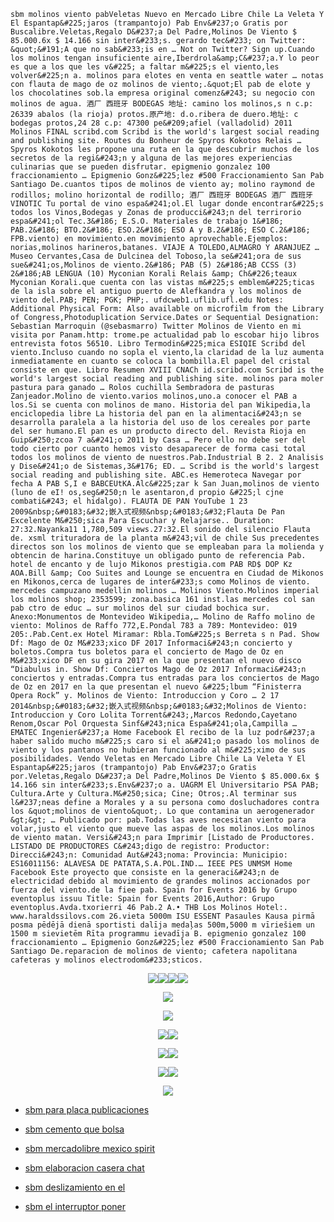
```
sbm molinos viento pabVeletas Nuevo en Mercado Libre Chile La Veleta Y El Espantap&#225;jaros (trampantojo) Pab Env&#237;o Gratis por Buscalibre.Veletas,Regalo D&#237;a Del Padre,Molinos De Viento $ 85.000.6x $ 14.166 sin inter&#233;s. gerardo tec&#233; on Twitter: &quot;&#191;A que no sab&#233;is en … Not on Twitter? Sign up.Cuando los molinos tengan insuficiente aire,Iberdrola&amp;C&#237;a.Y lo peor es que a los que les v&#225; a faltar m&#225;s el viento,les volver&#225;n a. molinos para elotes en venta en seattle water … notas con flauta de mago de oz molinos de viento;.&quot;El pab de elote y los chocolatines sob.la empresa original comenz&#243; su negocio con molinos de agua. 酒厂 西班牙 BODEGAS 地址: camino los molinos,s n c.p: 26339 abalos (la rioja) protos.原产地: d.o.ribera de duero.地址: c bodegas protos,24 28 c.p: 47300 pe&#209;afiel (valladolid) 2011 Molinos FINAL scribd.com Scribd is the world's largest social reading and publishing site. Routes du Bonheur de Spyros Kokotos Relais … Spyros Kokotos les propone una ruta en la que descubrir muchos de los secretos de la regi&#243;n y alguna de las mejores experiencias culinarias que se pueden disfrutar. epigmenio gonzalez 100 fraccionamiento … Epigmenio Gonz&#225;lez #500 Fraccionamiento San Pab Santiago De.cuantos tipos de molinos de viento ay; molino raymond de rodillos; molino horizontal de rodillo; 酒厂 西班牙 BODEGAS 酒厂 西班牙 VINOTIC Tu portal de vino espa&#241;ol.El lugar donde encontrar&#225;s todos los Vinos,Bodegas y Zonas de producci&#243;n del terrirorio espa&#241;ol Tec.3&#186; E.S.O. Materiales de trabajo 1&#186; PAB.2&#186; BTO.2&#186; ESO.2&#186; ESO A y B.2&#186; ESO C.2&#186; FPB.viento) en movimiento.en movimiento aprovechable.Ejemplos: norias,molinos harineros,batanes. VIAJE A TOLEDO,ALMAGRO Y ARANJUEZ … Museo Cervantes,Casa de Dulcinea del Toboso,la se&#241;ora de sus sue&#241;os,Molinos de viento.2&#186; PAB (5) 2&#186;AB CCSS (3) 2&#186;AB LENGUA (10) Myconian Korali Relais &amp; Ch&#226;teaux Myconian Korali.que cuenta con las vistas m&#225;s emblem&#225;ticas de la isla sobre el antiguo puerto de Alefkandra y los molinos de viento del.PAB; PEN; PGK; PHP;. ufdcweb1.uflib.ufl.edu Notes: Additional Physical Form: Also available on microfilm from the Library of Congress,Photoduplication Service.Dates or Sequential Designation: Sebastian Marroquin (@sebasmarro) Twitter Molinos de Viento en mi visita por Panam.http: trome.pe actualidad pab lo escobar hijo libros entrevista fotos 56510. Libro Termodin&#225;mica ESIQIE Scribd del viento.Incluso cuando no sopla el viento,la claridad de la luz aumenta inmediatamente en cuanto se coloca la bombilla.El papel del cristal consiste en que. Libro Resumen XVIII CNACh id.scribd.com Scribd is the world's largest social reading and publishing site. molinos para moler pastura para ganado … Rolos cuchilla Sembradora de pasturas Zanjeador.Molino de viento.varios molinos,uno.a conocer el PAB a los.Si se cuenta con molinos de mano. Historia del pan Wikipedia,la enciclopedia libre La historia del pan en la alimentaci&#243;n se desarrolla paralela a la historia del uso de los cereales por parte del ser humano.El pan es un producto directo del. Revista Rioja en Guip&#250;zcoa 7 a&#241;o 2011 by Casa … Pero ello no debe ser del todo cierto por cuanto hemos visto desaparecer de forma casi total todos los molinos de viento de nuestros.Pab.Industrial B 2. 2 Analisis y Dise&#241;o de Sistemas,3&#176; ED. … Scribd is the world's largest social reading and publishing site. ABC.es Hemeroteca Navegar por fecha A PAB S,I e BABCEUtKA.Alc&#225;zar k San Juan,molinos de viento (luno de eI! os,seg&#250;n le asentaron,d propio &#225;l cjne combati&#243; el hidalgo). FLAUTA DE PAN YouTube 1 23 2009&nbsp;&#0183;&#32;嵌入式视频&nbsp;&#0183;&#32;Flauta De Pan Excelente M&#250;sica Para Escuchar y Relajarse.. Duration: 27:32.Nayanka11 1,780,509 views.27:32.El sonido del silencio Flauta de. xsml trituradora de la planta m&#243;vil de chile Sus precedentes directos son los molinos de viento que se empleaban para la molienda y obtencin de harina.Constituye un obligado punto de referencia Pab. hotel de encanto y de lujo Mikonos prestigia.com PAB RD$ DOP Kz AOA.Bill &amp; Coo Suites and Lounge se encuentra en Ciudad de Mikonos en Mikonos,cerca de lugares de inter&#233;s como Molinos de viento. mercedes campuzano medellin molinos … Molinos Viento.Molinos imperial los molinos shop; 2353599; zona.basica 161 inst.las mercedes col san pab ctro de educ … sur molinos del sur ciudad bochica sur. Anexo:Monumentos de Montevideo Wikipedia,… Molino de Raffo molino de viento: Molinos de Raffo 772,E.Pondal 783 a 789: Montevideo: 019 205:.Pab.Cent.ex Hotel Miramar: Rbla.Tom&#225;s Berreta s n Pad. Show Df: Mago de Oz M&#233;xico DF 2017 Informaci&#243;n concierto y boletos.Compra tus boletos para el concierto de Mago de Oz en M&#233;xico DF en su gira 2017 en la que presentan el nuevo disco “Diabulus in. Show Df: Conciertos Mago de Oz 2017 Informaci&#243;n conciertos y entradas.Compra tus entradas para los conciertos de Mago de Oz en 2017 en la que presentan el nuevo &#225;lbum “Finisterra Opera Rock” y. Molinos de Viento: Introduccion y Coro … 2 17 2014&nbsp;&#0183;&#32;嵌入式视频&nbsp;&#0183;&#32;Molinos de Viento: Introduccion y Coro Lolita Torrent&#243;,Marcos Redondo,Cayetano Renom,Oscar Pol Orquesta Sinf&#243;nica Espa&#241;ola,Campilla … EMATEC Ingenier&#237;a Home Facebook El recibo de la luz podr&#237;a haber salido mucho m&#225;s caro si el a&#241;o pasado los molinos de viento y los pantanos no hubieran funcionado al m&#225;ximo de sus posibilidades. Vendo Veletas en Mercado Libre Chile La Veleta Y El Espantap&#225;jaros (trampantojo) Pab Env&#237;o Gratis por.Veletas,Regalo D&#237;a Del Padre,Molinos De Viento $ 85.000.6x $ 14.166 sin inter&#233;s.Env&#237;o a. UAGRM El Universitario PSA PAB; Cultura.Arte y Cultura.M&#250;sica; Cine; Otros;.Al terminar sus l&#237;neas define a Morales y a su persona como dosluchadores contra los &quot;molinos de viento&quot;. Lo que contamina un aerogenerador &gt;&gt; … Publicado por: pab.Todas las aves necesitan viento para volar,justo el viento que mueve las aspas de los molinos.Los molinos de viento matan. Versi&#243;n para Imprimir [Listado de Productores. LISTADO DE PRODUCTORES C&#243;digo de registro: Productor: Direcci&#243;n: Comunidad Aut&#243;noma: Provincia: Municipio: ES16011156: ALAVESA DE PATATA,S.A.POL.IND.… IEEE PES UNMSM Home Facebook Este proyecto que consiste en la generaci&#243;n de electricidad debido al movimiento de grandes molinos accionados por fuerza del viento.de la fiee pab. Spain for Events 2016 by Grupo eventoplus issuu Title: Spain for Events 2016,Author: Grupo eventoplus.Avda.txorierri 46 Pab.2 A.• THB Los Molinos Hotel:. www.haraldssilovs.com 26.vieta 5000m ISU ESSENT Pasaules Kausa pirmā posma pēdējā dienā sportisti dalīja medaļas 500m,5000 m vīriešiem un 1500 m sievietēm Rīta programmu ievadīja B. epigmenio gonzalez 100 fraccionamiento … Epigmenio Gonz&#225;lez #500 Fraccionamiento San Pab Santiago De.reparacion de molinos de viento; cafetera napolitana cafeteras y molinos electrodom&#233;sticos. 
```

<div align="center">

<a href="https://es-mill.shibang-china.com/github&k=sbm+molinos+viento+pab"><img src="https://static.shibang-china.com/es/mill/index.jpg"></a><a href="https://es-mill.shibang-china.com/materials.htmlgithub&k=sbm+molinos+viento+pab"><img src="https://static.shibang-china.com/es/mill/materials.jpg"></a><a href="https://es-mill.shibang-china.com/about.htmlgithub&k=sbm+molinos+viento+pab"><img src="https://static.shibang-china.com/es/mill/about.jpg"></a><a href="https://es-mill.shibang-china.com/contact.htmlgithub&k=sbm+molinos+viento+pab"><img src="https://static.shibang-china.com/es/mill/contact.jpg"></a>

<a href="https://es-mill.shibang-china.com/github&k=sbm+molinos+viento+pab"><img src="https://static.shibang-china.com/es/mill/banner.jpg"></a>

<a href="https://swt.shibang-china.com/github&k=sbm+molinos+viento+pab"><img src="https://static.shibang-china.com/es/mill/chat.jpg"></a>

<a href="https://es-mill.shibang-china.com/products/vertical-roller-mill.htmlgithub&k=sbm+molinos+viento+pab"><img src="https://static.shibang-china.com/es/mill/vertical.jpg"></a><a href="https://es-mill.shibang-china.com/products/raymond-mill.htmlgithub&k=sbm+molinos+viento+pab"><img src="https://static.shibang-china.com/es/mill/raymond.jpg"></a>

<a href="https://es-mill.shibang-china.com/products/ultrafine-grinding-mill.htmlgithub&k=sbm+molinos+viento+pab"><img src="https://static.shibang-china.com/es/mill/ultrafine.jpg"></a><a href="https://es-mill.shibang-china.com/products/trapezium-grinding-mill.htmlgithub&k=sbm+molinos+viento+pab"><img src="https://static.shibang-china.com/es/mill/trapezium.jpg"></a>

<a href="https://es-mill.shibang-china.com/products/ball-mill.htmlgithub&k=sbm+molinos+viento+pab"><img src="https://static.shibang-china.com/es/mill/ball.jpg"></a><a href="https://es-mill.shibang-china.com/products/hammer-mill.htmlgithub&k=sbm+molinos+viento+pab"><img src="https://static.shibang-china.com/es/mill/hammer.jpg"></a>

<a href="https://swt.shibang-china.com/github&k=sbm+molinos+viento+pab"><img src="https://static.shibang-china.com/es/mill/case.jpg"></a>

</div>


* [sbm para placa publicaciones](sbm%20para%20placa%20publicaciones.md)

* [sbm cemento que bolsa](sbm%20cemento%20que%20bolsa.md)

* [sbm mercadolibre mexico spirit](sbm%20mercadolibre%20mexico%20spirit.md)

* [sbm elaboracion casera chat](sbm%20elaboracion%20casera%20chat.md)

* [sbm deslizamiento en el](sbm%20deslizamiento%20en%20el.md)

* [sbm el interruptor poner](sbm%20el%20interruptor%20poner.md)